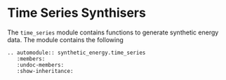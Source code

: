 # Time Series Synthisers

The `time_series` module contains functions to generate synthetic energy data. The module contains the following

```{eval-rst}
.. automodule:: synthetic_energy.time_series
   :members:
   :undoc-members:
   :show-inheritance: